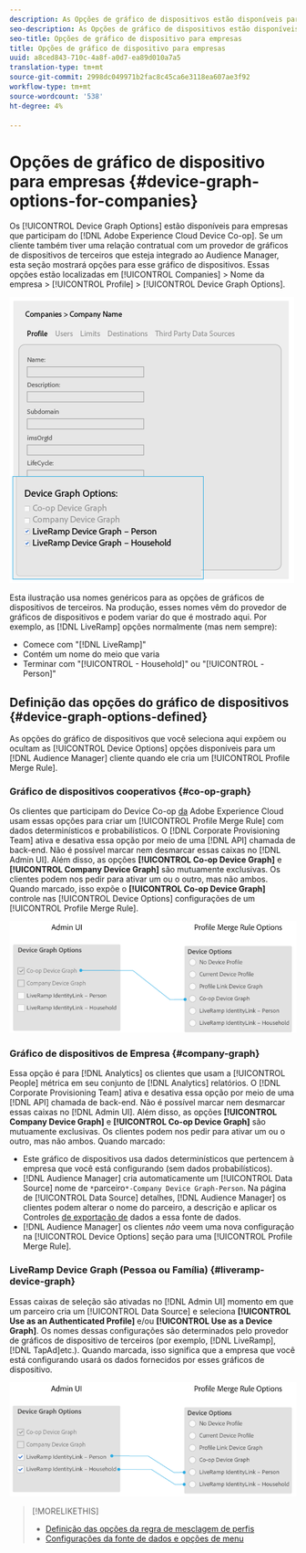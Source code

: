 ```yaml
---
description: As Opções de gráfico de dispositivos estão disponíveis para empresas que participam do Adobe Experience Cloud Device Co-op. Se um cliente também tiver uma relação contratual com um provedor de gráficos de dispositivos de terceiros que esteja integrado ao Audience Manager, esta seção mostrará opções para esse gráfico de dispositivos. Essas opções estão localizadas em Empresa > Nome da empresa > Perfil > Opções do Gráfico de dispositivos.
seo-description: As Opções de gráfico de dispositivos estão disponíveis para empresas que participam do Adobe Experience Cloud Device Co-op. Se um cliente também tiver uma relação contratual com um provedor de gráficos de dispositivos de terceiros que esteja integrado ao Audience Manager, esta seção mostrará opções para esse gráfico de dispositivos. Essas opções estão localizadas em Empresa > Nome da empresa > Perfil > Opções do Gráfico de dispositivos.
seo-title: Opções de gráfico de dispositivo para empresas
title: Opções de gráfico de dispositivo para empresas
uuid: a8ced843-710c-4a8f-a0d7-ea89d010a7a5
translation-type: tm+mt
source-git-commit: 2998dc049971b2fac8c45ca6e3118ea607ae3f92
workflow-type: tm+mt
source-wordcount: '538'
ht-degree: 4%

---
```



# Opções de gráfico de dispositivo para empresas {#device-graph-options-for-companies}

Os [!UICONTROL Device Graph Options] estão disponíveis para empresas que participam do [!DNL Adobe Experience Cloud Device Co-op]. Se um cliente também tiver uma relação contratual com um provedor de gráficos de dispositivos de terceiros que esteja integrado ao Audience Manager, esta seção mostrará opções para esse gráfico de dispositivos. Essas opções estão localizadas em [!UICONTROL Companies] > Nome da empresa > [!UICONTROL Profile] > [!UICONTROL Device Graph Options].

![](assets/adminUIdataSource.png)

Esta ilustração usa nomes genéricos para as opções de gráficos de dispositivos de terceiros. Na produção, esses nomes vêm do provedor de gráficos de dispositivos e podem variar do que é mostrado aqui. Por exemplo, as [!DNL LiveRamp] opções normalmente (mas nem sempre):

* Comece com &quot;[!DNL LiveRamp]&quot;
* Contém um nome do meio que varia
* Terminar com &quot;[!UICONTROL - Household]&quot; ou &quot;[!UICONTROL -Person]&quot;

## Definição das opções do gráfico de dispositivos {#device-graph-options-defined}

As opções do gráfico de dispositivos que você seleciona aqui expõem ou ocultam as [!UICONTROL Device Options] opções disponíveis para um [!DNL Audience Manager] cliente quando ele cria um [!UICONTROL Profile Merge Rule].

### Gráfico de dispositivos cooperativos {#co-op-graph}

Os clientes que participam do Device Co-op [da](https://marketing.adobe.com/resources/help/en_US/mcdc/) Adobe Experience Cloud usam essas opções para criar um [!UICONTROL Profile Merge Rule] com dados [](https://marketing.adobe.com/resources/help/en_US/mcdc/mcdc-links.html)determinísticos e probabilísticos. O [!DNL Corporate Provisioning Team] ativa e desativa essa opção por meio de uma [!DNL API] chamada de back-end. Não é possível marcar nem desmarcar essas caixas no [!DNL Admin UI]. Além disso, as opções **[!UICONTROL Co-op Device Graph]** e **[!UICONTROL Company Device Graph]** são mutuamente exclusivas. Os clientes podem nos pedir para ativar um ou o outro, mas não ambos. Quando marcado, isso expõe o **[!UICONTROL Co-op Device Graph]** controle nas [!UICONTROL Device Options] configurações de um [!UICONTROL Profile Merge Rule].

![](assets/adminUI1.png)

### Gráfico de dispositivos de Empresa {#company-graph}

Essa opção é para [!DNL Analytics] os clientes que usam a [!UICONTROL People] métrica em seu conjunto de [!DNL Analytics] relatórios. O [!DNL Corporate Provisioning Team] ativa e desativa essa opção por meio de uma [!DNL API] chamada de back-end. Não é possível marcar nem desmarcar essas caixas no [!DNL Admin UI]. Além disso, as opções **[!UICONTROL Company Device Graph]** e **[!UICONTROL Co-op Device Graph]** são mutuamente exclusivas. Os clientes podem nos pedir para ativar um ou o outro, mas não ambos. Quando marcado:

* Este gráfico de dispositivos usa dados determinísticos que pertencem à empresa que você está configurando (sem dados probabilísticos).
* [!DNL Audience Manager] cria automaticamente um [!UICONTROL Data Source] nome de `*`parceiro`*-Company Device Graph-Person`. Na página de [!UICONTROL Data Source] detalhes, [!DNL Audience Manager] os clientes podem alterar o nome do parceiro, a descrição e aplicar os Controles [de exportação de](https://marketing.adobe.com/resources/help/en_US/aam/c_dec.html) dados a essa fonte de dados.
* [!DNL Audience Manager] os clientes *não* veem uma nova configuração na [!UICONTROL Device Options] seção para uma [!UICONTROL Profile Merge Rule].

### LiveRamp Device Graph (Pessoa ou Família) {#liveramp-device-graph}

Essas caixas de seleção são ativadas no [!DNL Admin UI] momento em que um parceiro cria um [!UICONTROL Data Source] e seleciona **[!UICONTROL Use as an Authenticated Profile]** e/ou **[!UICONTROL Use as a Device Graph]**. Os nomes dessas configurações são determinados pelo provedor de gráficos de dispositivo de terceiros (por exemplo, [!DNL LiveRamp], [!DNL TapAd]etc.). Quando marcada, isso significa que a empresa que você está configurando usará os dados fornecidos por esses gráficos de dispositivo.

![](assets/adminUI2.png)

>[!MORELIKETHIS]
>
>* [Definição das opções da regra de mesclagem de perfis](https://marketing.adobe.com/resources/help/en_US/aam/merge-rule-definitions.html)
>* [Configurações da fonte de dados e opções de menu](https://marketing.adobe.com/resources/help/en_US/aam/datasource-settings-definitions.html)

